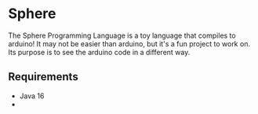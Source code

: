 # Sphere

The Sphere Programming Language is a toy language that compiles to arduino! 
It may not be easier than arduino, but it's a fun project to work on. Its purpose
is to see the arduino code in a different way. 

## Requirements
- Java 16
- 